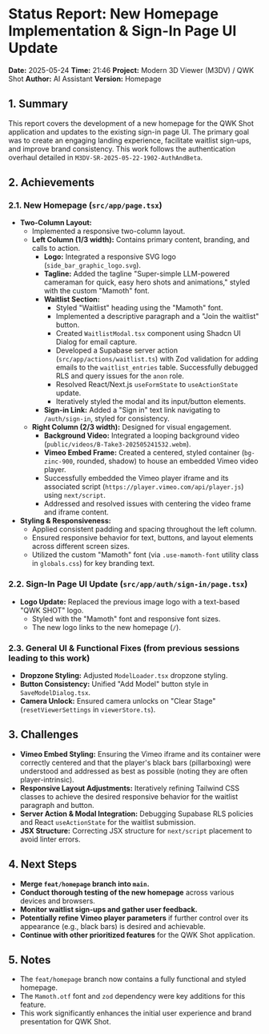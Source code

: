 # Status Report: New Homepage Implementation & Sign-In Page UI Update

**Date:** 2025-05-24
**Time:** 21:46
**Project:** Modern 3D Viewer (M3DV) / QWK Shot
**Author:** AI Assistant
**Version:** Homepage

## 1. Summary

This report covers the development of a new homepage for the QWK Shot application and updates to the existing sign-in page UI. The primary goal was to create an engaging landing experience, facilitate waitlist sign-ups, and improve brand consistency. This work follows the authentication overhaul detailed in `M3DV-SR-2025-05-22-1902-AuthAndBeta`.

## 2. Achievements

### 2.1. New Homepage (`src/app/page.tsx`)
- **Two-Column Layout:**
    - Implemented a responsive two-column layout.
    - **Left Column (1/3 width):** Contains primary content, branding, and calls to action.
        - **Logo:** Integrated a responsive SVG logo (`side_bar_graphic_logo.svg`).
        - **Tagline:** Added the tagline "Super-simple LLM-powered cameraman for quick, easy hero shots and animations," styled with the custom "Mamoth" font.
        - **Waitlist Section:**
            - Styled "Waitlist" heading using the "Mamoth" font.
            - Implemented a descriptive paragraph and a "Join the waitlist" button.
            - Created `WaitlistModal.tsx` component using Shadcn UI Dialog for email capture.
            - Developed a Supabase server action (`src/app/actions/waitlist.ts`) with Zod validation for adding emails to the `waitlist_entries` table. Successfully debugged RLS and query issues for the `anon` role.
            - Resolved React/Next.js `useFormState` to `useActionState` update.
            - Iteratively styled the modal and its input/button elements.
        - **Sign-in Link:** Added a "Sign in" text link navigating to `/auth/sign-in`, styled for consistency.
    - **Right Column (2/3 width):** Designed for visual engagement.
        - **Background Video:** Integrated a looping background video (`public/videos/B-Take3-202505241532.webm`).
        - **Vimeo Embed Frame:** Created a centered, styled container (`bg-zinc-900`, rounded, shadow) to house an embedded Vimeo video player.
        - Successfully embedded the Vimeo player iframe and its associated script (`https://player.vimeo.com/api/player.js`) using `next/script`.
        - Addressed and resolved issues with centering the video frame and iframe content.
- **Styling & Responsiveness:**
    - Applied consistent padding and spacing throughout the left column.
    - Ensured responsive behavior for text, buttons, and layout elements across different screen sizes.
    - Utilized the custom "Mamoth" font (via `.use-mamoth-font` utility class in `globals.css`) for key branding text.

### 2.2. Sign-In Page UI Update (`src/app/auth/sign-in/page.tsx`)
- **Logo Update:** Replaced the previous image logo with a text-based "QWK SHOT" logo.
    - Styled with the "Mamoth" font and responsive font sizes.
    - The new logo links to the new homepage (`/`).

### 2.3. General UI & Functional Fixes (from previous sessions leading to this work)
- **Dropzone Styling:** Adjusted `ModelLoader.tsx` dropzone styling.
- **Button Consistency:** Unified "Add Model" button style in `SaveModelDialog.tsx`.
- **Camera Unlock:** Ensured camera unlocks on "Clear Stage" (`resetViewerSettings` in `viewerStore.ts`).

## 3. Challenges
- **Vimeo Embed Styling:** Ensuring the Vimeo iframe and its container were correctly centered and that the player's black bars (pillarboxing) were understood and addressed as best as possible (noting they are often player-intrinsic).
- **Responsive Layout Adjustments:** Iteratively refining Tailwind CSS classes to achieve the desired responsive behavior for the waitlist paragraph and button.
- **Server Action & Modal Integration:** Debugging Supabase RLS policies and React `useActionState` for the waitlist submission.
- **JSX Structure:** Correcting JSX structure for `next/script` placement to avoid linter errors.

## 4. Next Steps
- **Merge `feat/homepage` branch into `main`.**
- **Conduct thorough testing of the new homepage** across various devices and browsers.
- **Monitor waitlist sign-ups and gather user feedback.**
- **Potentially refine Vimeo player parameters** if further control over its appearance (e.g., black bars) is desired and achievable.
- **Continue with other prioritized features** for the QWK Shot application.

## 5. Notes
- The `feat/homepage` branch now contains a fully functional and styled homepage.
- The `Mamoth.otf` font and `zod` dependency were key additions for this feature.
- This work significantly enhances the initial user experience and brand presentation for QWK Shot. 